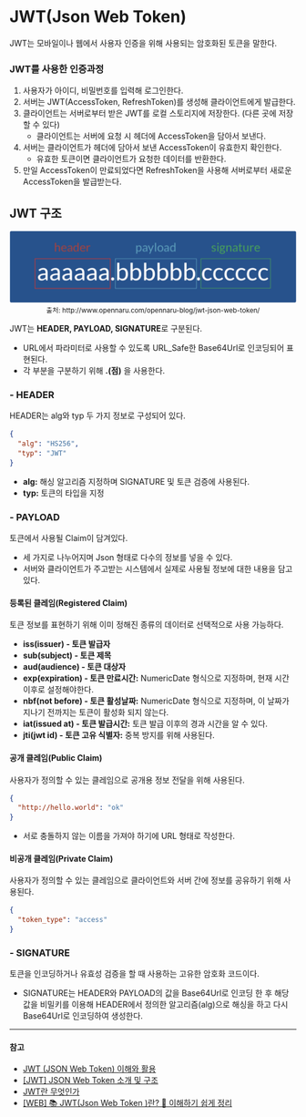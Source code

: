 # JWT(Json Web Token)

JWT는 모바일이나 웹에서 사용자 인증을 위해 사용되는 암호화된 토큰을 말한다.

### JWT를 사용한 인증과정

1. 사용자가 아이디, 비밀번호를 입력해 로그인한다.
2. 서버는 JWT(AccessToken, RefreshToken)를 생성해 클라이언트에게 발급한다.
3. 클라이언트는 서버로부터 받은 JWT를 로컬 스토리지에 저장한다. (다른 곳에 저장할 수 있다)
   - 클라이언트는 서버에 요청 시 헤더에 AccessToken을 담아서 보낸다.
4. 서버는 클라이언트가 헤더에 담아서 보낸 AccessToken이 유효한지 확인한다.
   - 유효한 토큰이면 클라이언트가 요청한 데이터를 반환한다.
5. 만일 AccessToken이 만료되었다면 RefreshToken을 사용해 서버로부터 새로운 AccessToken을 발급받는다.


## JWT 구조

<p align="center">
  <img src="./image/jwt-structure.png">
  <small>출처: http://www.opennaru.com/opennaru-blog/jwt-json-web-token/</small>
</p>


JWT는 **HEADER, PAYLOAD, SIGNATURE**로 구분된다.

- URL에서 파라미터로 사용할 수 있도록 URL_Safe한 Base64Url로 인코딩되어 표현된다.
- 각 부분을 구분하기 위해 **.(점)** 을 사용한다.

### - HEADER

HEADER는 alg와 typ 두 가지 정보로 구성되어 있다.

```json
{
  "alg": "HS256",
  "typ": "JWT"
}
```

- **alg:** 해싱 알고리즘 지정하며 SIGNATURE 및 토큰 검증에 사용된다.
- **typ:** 토큰의 타입을 지정

### - PAYLOAD

토큰에서 사용될 Claim이 담겨있다.

- 세 가지로 나누어지며 Json 형태로 다수의 정보를 넣을 수 있다.
- 서버와 클라이언트가 주고받는 시스템에서 실제로 사용될 정보에 대한 내용을 담고 있다.

#### 등록된 클레임(Registered Claim)

토큰 정보를 표현하기 위해 이미 정해진 종류의 데이터로 선택적으로 사용 가능하다.

- **iss(issuer) - 토큰 발급자**
- **sub(subject) - 토큰 제목**
- **aud(audience) - 토큰 대상자**
- **exp(expiration) - 토큰 만료시간:** NumericDate 형식으로 지정하며, 현재 시간 이후로 설정해야한다.
- **nbf(not before) - 토큰 활성날짜:** NumericDate 형식으로 지정하며, 이 날짜가 지나기 전까지는 토큰이 활성화 되지 않는다.
- **iat(issued at) - 토큰 발급시간:** 토큰 발급 이후의 경과 시간을 알 수 있다.
- **jti(jwt id) - 토큰 고유 식별자:** 중복 방지를 위해 사용된다.

#### 공개 클레임(Public Claim)

사용자가 정의할 수 있는 클레임으로 공개용 정보 전달을 위해 사용된다.

```json
{
  "http://hello.world": "ok"
}
```

- 서로 충돌하지 않는 이름을 가져야 하기에 URL 형태로 작성한다.

#### 비공개 클레임(Private Claim)

사용자가 정의할 수 있는 클레임으로 클라이언트와 서버 간에 정보를 공유하기 위해 사용된다.

```json
{
  "token_type": "access"
}
```

### - SIGNATURE

토큰을 인코딩하거나 유효성 검증을 할 때 사용하는 고유한 암호화 코드이다.

- SIGNATURE는 HEADER와 PAYLOAD의 값을 Base64Url로 인코딩 한 후 해당 값을 비밀키를 이용해 HEADER에서 정의한 알고리즘(alg)으로 해싱을 하고 다시 Base64Url로 인코딩하여 생성한다.

---

#### 참고

- [JWT (JSON Web Token) 이해와 활용](http://www.opennaru.com/opennaru-blog/jwt-json-web-token/)
- [[JWT] JSON Web Token 소개 및 구조](https://velopert.com/2389)
- [JWT란 무엇인가](https://tech.toktokhan.dev/2021/04/30/JWT/)
- [[WEB] 📚 JWT(Json Web Token )란? 💯 이해하기 쉽게 정리](https://inpa.tistory.com/entry/WEB-📚-JWTjson-web-token-란-💯-정리)